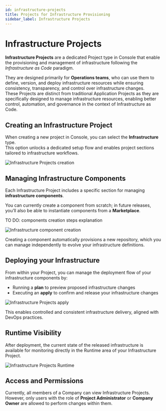 ```yaml
---
id: infrastructure-projects
title: Projects for Infrastructure Provisioning
sidebar_label: Infrastructure Projects
---
```


# Infrastructure Projects 

**Infrastructure Projects** are a dedicated Project type in Console that enable the provisioning and management of infrastructure following the *Infrastructure as Code* paradigm.

They are designed primarily for **Operations teams**, who can use them to define, version, and deploy infrastructure resources while ensuring consistency, transparency, and control over infrastructure changes.  
These Projects are distinct from traditional Application Projects as they are specifically designed to manage infrastructure resources, enabling better control, automation, and governance in the context of Infrastructure as Code.

## Creating an Infrastructure Project

When creating a new project in Console, you can select the **Infrastructure** type.  
This option unlocks a dedicated setup flow and enables project sections tailored to infrastructure workflows.

![Infrastructure Projects creation](/)

## Managing Infrastructure Components

Each Infrastructure Project includes a specific section for managing **infrastructure components**.

You can currently create a component from scratch; in future releases, you’ll also be able to instantiate components from a **Marketplace**.  

TO DO: components creation steps explanation

![Infrastructure component creation](/)

Creating a component automatically provisions a new repository, which you can manage independently to evolve your infrastructure definitions.


## Deploying your Infrastructure

From within your Project, you can manage the deployment flow of your infrastructure components by:

- Running a **plan** to preview proposed infrastructure changes  
- Executing an **apply** to confirm and release your infrastructure changes

![Infrastructure Projects apply](/)

This enables controlled and consistent infrastructure delivery, aligned with DevOps practices.

## Runtime Visibility

After deployment, the current state of the released infrastructure is available for monitoring directly in the Runtime area of your Infrastructure Project.  

![Infrastructure Projects Runtime](/)

## Access and Permissions

Currently, all members of a Company can view Infrastructure Projects.  
However, only users with the role of **Project Administrator** or **Company Owner** are allowed to perform changes within them.
